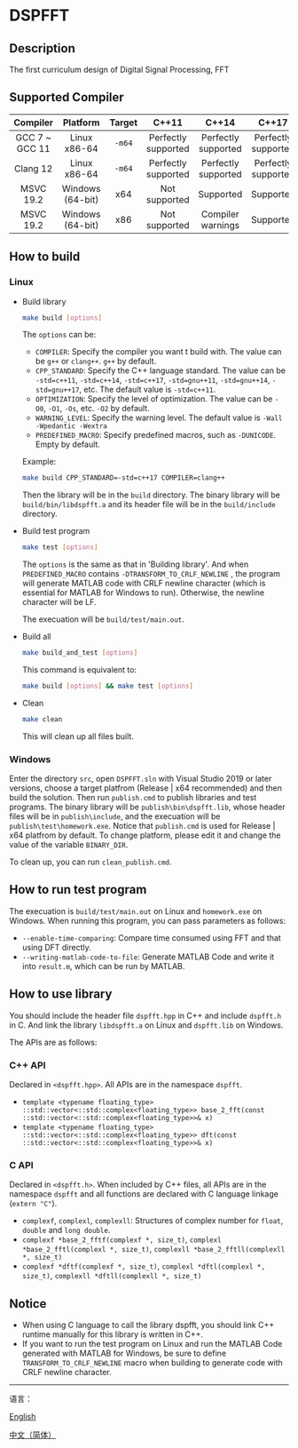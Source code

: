 # DSPFFT

## Description

The first curriculum design of Digital Signal Processing, FFT  

## Supported Compiler

|    Compiler     |     Platform     | Target |        C++11        |        C++14        |        C++17        |
| :-------------: | :--------------: | :----: | :-----------------: | :-----------------: | :-----------------: |
| GCC 7 \~ GCC 11 |   Linux x86-64   | `-m64` | Perfectly supported | Perfectly supported | Perfectly supported |
|    Clang 12     |   Linux x86-64   | `-m64` | Perfectly supported | Perfectly supported | Perfectly supported |
|    MSVC 19.2    | Windows (64-bit) |  x64   |    Not supported    |      Supported      |      Supported      |
|    MSVC 19.2    | Windows (64-bit) |  x86   |    Not supported    |  Compiler warnings  |      Supported      |

## How to build

### Linux

+ Build library

  ```sh
  make build [options]
  ```

  The `options` can be:

  + `COMPILER`: Specify the compiler you want t build with. The value can be `g++` or `clang++`. `g++` by default.
  + `CPP_STANDARD`: Specify the C++ language standard. The value can be `-std=c++11`, `-std=c++14`, `-std=c++17`, `-std=gnu++11`, `-std=gnu++14`, `-std=gnu++17`, etc. The default value is `-std=c++11`.
  + `OPTIMIZATION`: Specify the level of optimization. The value can be `-O0`, `-O1`, `-Os`, etc. `-O2` by default.  
  + `WARNING_LEVEL`: Specify the warning level. The default value is `-Wall -Wpedantic -Wextra`
  + `PREDEFINED_MACRO`: Specify predefined macros, such as `-DUNICODE`. Empty by default.  

  Example:   

  ```sh
  make build CPP_STANDARD=-std=c++17 COMPILER=clang++
  ```

  Then the library will be in the `build` directory. The binary library will be `build/bin/libdspfft.a` and its header file will be in the `build/include` directory.  

+ Build test program

  ```sh
  make test [options]
  ```

  The `options` is the same as that in 'Building library'. And when `PREDEFINED_MACRO` contains `-DTRANSFORM_TO_CRLF_NEWLINE`  , the program will generate MATLAB code with CRLF newline character (which is essential for MATLAB for Windows to run). Otherwise, the newline character will be LF.  

  The execuation will be `build/test/main.out`.  

+ Build all

  ```sh
  make build_and_test [options]
  ```

  This command is equivalent to:  

  ```sh
  make build [options] && make test [options]
  ```

+ Clean  

  ```sh
  make clean
  ```

  This will clean up all files built. 

### Windows

Enter the directory `src`, open `DSPFFT.sln` with Visual Studio 2019 or later versions, choose a target platfrom (Release | x64 recommended) and then build the solution. Then run `publish.cmd` to publish libraries and test programs. The binary library will be `publish\bin\dspfft.lib`, whose header files will be in `publish\include`, and the execuation will be `publish\test\homework.exe`. Notice that `publish.cmd` is used for Release | x64 platfrom by default. To change platform, please edit it and change the value of the variable `BINARY_DIR`.  

To clean up, you can run `clean_publish.cmd`.  

## How to run test program

The execuation is `build/test/main.out` on Linux and `homework.exe` on Windows. When running this program, you can pass parameters as follows: 

+  `--enable-time-comparing`: Compare time consumed using FFT and that using DFT directly.  
+ `--writing-matlab-code-to-file`: Generate MATLAB Code and write it into `result.m`, which can be run by MATLAB.  

## How to use library

You should include the header file `dspfft.hpp` in C++ and include `dspfft.h` in C. And link the library `libdspfft.a` on Linux and `dspfft.lib` on Windows.  

The APIs are as follows: 

### C++ API

Declared in `<dspfft.hpp>`. All APIs are in the namespace `dspfft`.  

+ `template <typename floating_type> ::std::vector<::std::complex<floating_type>> base_2_fft(const ::std::vector<::std::complex<floating_type>>& x)`  
+ `template <typename floating_type> ::std::vector<::std::complex<floating_type>> dft(const ::std::vector<::std::complex<floating_type>>& x)`  

### C API

Declared in `<dspfft.h>`. When included by C++ files, all APIs are in the namespace `dspfft` and all functions are declared with C language linkage (`extern "C"`).  

+ `complexf`, `complexl`, `complexll`: Structures of complex number for `float`, `double` and `long double`.  
+ `complexf *base_2_fftf(complexf *, size_t)`, `complexl *base_2_fftl(complexl *, size_t)`, `complexll *base_2_fftll(complexll *, size_t)`
+ `complexf *dftf(complexf *, size_t)`, `complexl *dftl(complexl *, size_t)`, `complexll *dftll(complexll *, size_t)`

## Notice

+ When using C language to call the library dspfft, you should link C++ runtime manually for this library is written in C++.  
+ If you want to run the test program on Linux and run the MATLAB Code generated with MATLAB for Windows, be sure to define `TRANSFORM_TO_CRLF_NEWLINE` macro when building to generate code with CRLF newline character. 



---



语言：  

[English](./README.md)  

[中文（简体）](./README_zh_CN.md)

